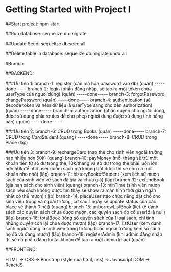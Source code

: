 # Getting Started with Project I
##Start project: 
npm start

##Run database: 
sequelize db:migrate 

##Update Seed: 
sequelize db:seed:all 

##Delete table in database: 
sequelize db:migrate:undo:all 




#Branch: 


##BACKEND:

###Ưu tiên 1:
branch-1: register (cần mã hóa password vào db) (quân)                     -----done-----
branch-2: login (phần đăng nhập, sẽ tạo ra một token chứa userType của người dùng) (quân)          -----done-----
branch-3: forgotPassword, changePassword (quân)             -----done-----
branch-4: authentication (sẽ decode token và ném dữ liệu là userType sang cho bên authorization) (quân)          -----done-----
branch-5: authorization (phân quyền cho người dùng, được sử dụng phía routes để cho phép người dùng được sử dụng tính năng nào) (quân)          -----done-----

###Ưu tiên 2:
branch-6: CRUD trong Books (quân)             -----done-----
branch-7: CRUD trong CardStudent (quang)       -----done-----
branch-8: CRUD trong Place (lập)

###Ưu tiên 3:
branch-9: rechargeCard (nạp thẻ cho sinh viên ngoài trường, nạp nhiều hơn 50k) (quang)
branch-10: payMoney (mỗi tháng sẽ trừ một khoản tiền từ số dư trong thẻ, 10k/tháng và số dư trong thẻ phải luôn lớn hơn 50k để nhỡ user cuỗm sách mà không bắt được thì sẽ còn có một khoản nho nhỏ) (lập)
branch-11: historyBookofStudent (xem lịch sử mượn sách của sinh viên về sách đã giả và chưa giả) (lập)
branch-12: extendBook (gia hạn sách cho sinh viên) (quang)
branch-13: minTime (sinh viên mượn sách nếu sách không được tìm thấy sẽ show ra màn hình thời gian ngắn nhất có thể mượn) (lập)
branch-14: placeUser (tạo chức năng đặt chỗ cho sinh viên trong và ngoài trường, cứ sau 1 ngày sẽ update status của các place về thành 0 hết) (quang)
branch-15: unborrowListBook (liệt kê danh sách các quyển sách chưa được mượn, các quyển sách đó có userId là null) (lập)
branch-16: totalBook (tổng số quyển sách của 1 loại sách, chỉ tính những quyển còn lại chưa được mượn) (lập)
branch-17: listUser (xem danh sách người dùng là sinh viên trong trường hoặc ngoài trường kèm số sách họ đã và đang mượn) (lập)
branch-18: registerAdmin (khi admin đăng nhập thì sẽ có phần đăng ký tài khoản để tạo ra một admin khác) (quân)



##FRONTEND:

HTML -> CSS -> Boostrap (style của html, css) -> Javascript DOM -> ReactJS

